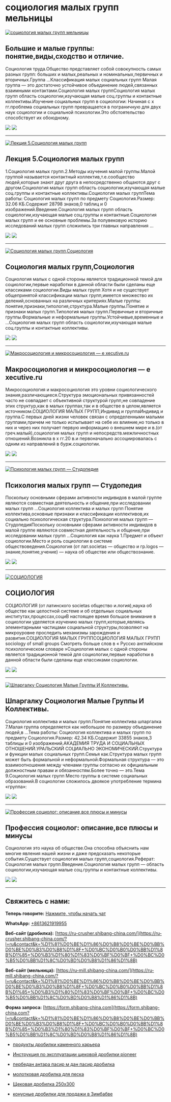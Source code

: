 # социология малых групп мельницы

<a href="https://swt.shibang-china.com/?l=ru&img&k=%D1%81%D0%BE%D1%86%D0%B8%D0%BE%D0%BB%D0%BE%D0%B3%D0%B8%D1%8F+%D0%BC%D0%B0%D0%BB%D1%8B%D1%85+%D0%B3%D1%80%D1%83%D0%BF%D0%BF+%D0%BC%D0%B5%D0%BB%D1%8C%D0%BD%D0%B8%D1%86%D1%8B" target="_blank">![социология малых групп мельницы](http://static.shibang-china.com/all-800x300/1029.jpg)</a>

## Большие и малые группы: понятие,виды,сходство и отличие.
Социология труда.Общество представляет собой совокупность самых разных групп: больших и малых,реальных и номинальных,первичных и вторичных.Группа …Классификация малых социальных групп Малая группа — это достаточно устойчивое объединение людей,связанных взаимными контактами.Социология малых группСоциология малых групп область социологии,изучающая малые соц.группы и контактные коллективы.Изучение социальных групп в социологии: Начиная с х гг.проблема социальных групп превращается в пограничную для двух наук социологии и социальной психологии.Это обстоятельство способствует их обоюдному.


<a href="https://whatsapp.shibangsoft.com/WhatsApp.php" target="_blank" title="WhatsApp">![](http://static.shibang-china.com/icon/whatsapp.png)</a> <a href="https://swt.shibang-china.com/?l=ru&icon&k=%D1%81%D0%BE%D1%86%D0%B8%D0%BE%D0%BB%D0%BE%D0%B3%D0%B8%D1%8F+%D0%BC%D0%B0%D0%BB%D1%8B%D1%85+%D0%B3%D1%80%D1%83%D0%BF%D0%BF+%D0%BC%D0%B5%D0%BB%D1%8C%D0%BD%D0%B8%D1%86%D1%8B" target="_blank">![](http://static.shibang-china.com/icon/chat-ru.png)</a>

---

<a href="https://swt.shibang-china.com/?l=ru&img&k=%D1%81%D0%BE%D1%86%D0%B8%D0%BE%D0%BB%D0%BE%D0%B3%D0%B8%D1%8F+%D0%BC%D0%B0%D0%BB%D1%8B%D1%85+%D0%B3%D1%80%D1%83%D0%BF%D0%BF+%D0%BC%D0%B5%D0%BB%D1%8C%D0%BD%D0%B8%D1%86%D1%8B" target="_blank">![Лекция 5.Социология малых групп](http://static.shibang-china.com/all-800x300/1459.jpg)</a>

## Лекция 5.Социология малых групп
1.Социология малых групп.2.Методы изучения малой группы.Малой группой называется контактный коллектив,т.е.сообщество людей,которые знают друг друга в непосредственно общаются друг с другом.Социология малых групп область социологии,изучающая малые соц.группы и контактные коллективы.Социология малых группТема работы: Социология малых групп по предмету Социология.Размер: 32.06 КБ.Содержит 28798 знаков,0 таблиц и 0 изображений.Введение.Социология малых групп область социологии,изучающая малые соц.группы и контактные.Социология малых групп и ее основные проблемы.За полувековую историю исследований малых групп сложились три главных направления …


<a href="https://whatsapp.shibangsoft.com/WhatsApp.php" target="_blank" title="WhatsApp">![](http://static.shibang-china.com/icon/whatsapp.png)</a> <a href="https://swt.shibang-china.com/?l=ru&icon&k=%D1%81%D0%BE%D1%86%D0%B8%D0%BE%D0%BB%D0%BE%D0%B3%D0%B8%D1%8F+%D0%BC%D0%B0%D0%BB%D1%8B%D1%85+%D0%B3%D1%80%D1%83%D0%BF%D0%BF+%D0%BC%D0%B5%D0%BB%D1%8C%D0%BD%D0%B8%D1%86%D1%8B" target="_blank">![](http://static.shibang-china.com/icon/chat-ru.png)</a>

---

<a href="https://swt.shibang-china.com/?l=ru&img&k=%D1%81%D0%BE%D1%86%D0%B8%D0%BE%D0%BB%D0%BE%D0%B3%D0%B8%D1%8F+%D0%BC%D0%B0%D0%BB%D1%8B%D1%85+%D0%B3%D1%80%D1%83%D0%BF%D0%BF+%D0%BC%D0%B5%D0%BB%D1%8C%D0%BD%D0%B8%D1%86%D1%8B" target="_blank">![Социология малых групп,Социология](http://static.shibang-china.com/all-800x300/342.jpg)</a>

## Социология малых групп,Социология
Социология малых с одной стороны является традиционной темой для социологии,первые наработки в данной области были сделаны еще классиками социологии.Виды малых групп Хотя и не существует общепринятой классификации малых групп,имеется множество их делений,основанных на различных критериях.Малые группы: понятие,признаки,типология,структура.Малые группы.Понятие и признаки малых групп.Типология малых групп.Первичные и вторичные группы.Формальные и неформальные группы.Устойчивые,временные и …Социология малых групп область социологии,изучающая малые соц.группы и контактные коллективы.


<a href="https://whatsapp.shibangsoft.com/WhatsApp.php" target="_blank" title="WhatsApp">![](http://static.shibang-china.com/icon/whatsapp.png)</a> <a href="https://swt.shibang-china.com/?l=ru&icon&k=%D1%81%D0%BE%D1%86%D0%B8%D0%BE%D0%BB%D0%BE%D0%B3%D0%B8%D1%8F+%D0%BC%D0%B0%D0%BB%D1%8B%D1%85+%D0%B3%D1%80%D1%83%D0%BF%D0%BF+%D0%BC%D0%B5%D0%BB%D1%8C%D0%BD%D0%B8%D1%86%D1%8B" target="_blank">![](http://static.shibang-china.com/icon/chat-ru.png)</a>

---

<a href="https://swt.shibang-china.com/?l=ru&img&k=%D1%81%D0%BE%D1%86%D0%B8%D0%BE%D0%BB%D0%BE%D0%B3%D0%B8%D1%8F+%D0%BC%D0%B0%D0%BB%D1%8B%D1%85+%D0%B3%D1%80%D1%83%D0%BF%D0%BF+%D0%BC%D0%B5%D0%BB%D1%8C%D0%BD%D0%B8%D1%86%D1%8B" target="_blank">![Макросоциология и микросоциология — e xecutive.ru](http://static.shibang-china.com/all-800x300/152.jpg)</a>

## Макросоциология и микросоциология — e xecutive.ru
Микросоциология и макросоциология это уровни социологического знания,различающиеся.Структура эмоциональных привязанностей часто не совпадает с объективной структурой групп,не совпадение этих структур,как в малых группах,так и в обществе в целом,является источником.СОЦИОЛОГИЯ МАЛЫХ ГРУПП,Индивид и группаИндивид и группа.С первых дней жизни человек связан с определенными малыми группами,причем не только испытывает на себе их влияние,но только в них и через них получает первую информацию о внешнем мире и в.(от греч.малый),социология малых групп и непосредств.межличностных отношений.Возникла в х гг.20 в.и первоначально ассоциировалась с одним из направлений в бурж.социологии.


<a href="https://whatsapp.shibangsoft.com/WhatsApp.php" target="_blank" title="WhatsApp">![](http://static.shibang-china.com/icon/whatsapp.png)</a> <a href="https://swt.shibang-china.com/?l=ru&icon&k=%D1%81%D0%BE%D1%86%D0%B8%D0%BE%D0%BB%D0%BE%D0%B3%D0%B8%D1%8F+%D0%BC%D0%B0%D0%BB%D1%8B%D1%85+%D0%B3%D1%80%D1%83%D0%BF%D0%BF+%D0%BC%D0%B5%D0%BB%D1%8C%D0%BD%D0%B8%D1%86%D1%8B" target="_blank">![](http://static.shibang-china.com/icon/chat-ru.png)</a>

---

<a href="https://swt.shibang-china.com/?l=ru&img&k=%D1%81%D0%BE%D1%86%D0%B8%D0%BE%D0%BB%D0%BE%D0%B3%D0%B8%D1%8F+%D0%BC%D0%B0%D0%BB%D1%8B%D1%85+%D0%B3%D1%80%D1%83%D0%BF%D0%BF+%D0%BC%D0%B5%D0%BB%D1%8C%D0%BD%D0%B8%D1%86%D1%8B" target="_blank">![Психология малых групп — Студопедия](http://static.shibang-china.com/all-800x300/524.jpg)</a>

## Психология малых групп — Студопедия
Поскольку основными сферами активности индивидов в малой группе являются совместная деятельность и общение,при исследовании малых групп …Социология коллектива и малых групп Понятие коллектива,основные признаки и классификации коллективов,их социально психологическая структура.Психология малых групп — СтудопедияПоскольку основными сферами активности индивидов в малой группе являются совместная деятельность и общение,при исследовании малых групп …Социология как наука 1.Предмет и объект социологии.Место и роль социологии в системе обществоведения.Социология (от лат.societas — общество и гр.logos — знание,понятие,учение) — наука об обществе или обществознание.


<a href="https://whatsapp.shibangsoft.com/WhatsApp.php" target="_blank" title="WhatsApp">![](http://static.shibang-china.com/icon/whatsapp.png)</a> <a href="https://swt.shibang-china.com/?l=ru&icon&k=%D1%81%D0%BE%D1%86%D0%B8%D0%BE%D0%BB%D0%BE%D0%B3%D0%B8%D1%8F+%D0%BC%D0%B0%D0%BB%D1%8B%D1%85+%D0%B3%D1%80%D1%83%D0%BF%D0%BF+%D0%BC%D0%B5%D0%BB%D1%8C%D0%BD%D0%B8%D1%86%D1%8B" target="_blank">![](http://static.shibang-china.com/icon/chat-ru.png)</a>

---

<a href="https://swt.shibang-china.com/?l=ru&img&k=%D1%81%D0%BE%D1%86%D0%B8%D0%BE%D0%BB%D0%BE%D0%B3%D0%B8%D1%8F+%D0%BC%D0%B0%D0%BB%D1%8B%D1%85+%D0%B3%D1%80%D1%83%D0%BF%D0%BF+%D0%BC%D0%B5%D0%BB%D1%8C%D0%BD%D0%B8%D1%86%D1%8B" target="_blank">![СОЦИОЛОГИЯ](http://static.shibang-china.com/all-800x300/1426.jpg)</a>

## СОЦИОЛОГИЯ
СОЦИОЛОГИЯ (от латинского societas общество и.логия),наука об обществе как целостной системе и об отдельных социальных институтах,процессах,социВ настоящее время большое внимание в социологии уделяется изучению малых групп,которые,являясь элементарными частицами социальной структуры,позволяют на микроуровне проследить механизмы зарождения и развития.СОЦИОЛОГИЯ МАЛЫХ ГРУППСОЦИОЛОГИЯ МАЛЫХ ГРУПП sociology of small groups Смотреть больше слов в &#171; Русско английском психологическом словаре &#187;Социология малых с одной стороны является традиционной темой для социологии,первые наработки в данной области были сделаны еще классиками социологии.


<a href="https://whatsapp.shibangsoft.com/WhatsApp.php" target="_blank" title="WhatsApp">![](http://static.shibang-china.com/icon/whatsapp.png)</a> <a href="https://swt.shibang-china.com/?l=ru&icon&k=%D1%81%D0%BE%D1%86%D0%B8%D0%BE%D0%BB%D0%BE%D0%B3%D0%B8%D1%8F+%D0%BC%D0%B0%D0%BB%D1%8B%D1%85+%D0%B3%D1%80%D1%83%D0%BF%D0%BF+%D0%BC%D0%B5%D0%BB%D1%8C%D0%BD%D0%B8%D1%86%D1%8B" target="_blank">![](http://static.shibang-china.com/icon/chat-ru.png)</a>

---

<a href="https://swt.shibang-china.com/?l=ru&img&k=%D1%81%D0%BE%D1%86%D0%B8%D0%BE%D0%BB%D0%BE%D0%B3%D0%B8%D1%8F+%D0%BC%D0%B0%D0%BB%D1%8B%D1%85+%D0%B3%D1%80%D1%83%D0%BF%D0%BF+%D0%BC%D0%B5%D0%BB%D1%8C%D0%BD%D0%B8%D1%86%D1%8B" target="_blank">![Шпаргалку Социология Малые Группы И Коллективы.](http://static.shibang-china.com/all-800x300/32.jpg)</a>

## Шпаргалку Социология Малые Группы И Коллективы.
Социология коллектива и малых групп.Понятие коллектива шпаргалка 7.Малая группа определяется как небольшое по размеру объединение людей,в …Тема работы: Социология коллектива и малых групп по предмету Социология.Размер: 42.34 КБ.Содержит 33855 знаков,3 таблицы и 0 изображений.АКАДЕМИЯ ТРУДА И СОЦИАЛЬНЫХ ОТНОШЕНИЙ.УРАЛЬСКИЙ СОЦИАЛЬНО ЭКОНОМИЧЕСКИЙ.Структура и функции малых социальных групп.Семья как.Структура малых групп может быть формальной и неформальной.Формальная структура — это взаимоотношения между членами группы согласно их официальным должностным правам и обязанностям.Более точно — это.Тема 9.Социология малых групп Место группы в системе социальных образований.В социологии сложилось двоякое употребление термина &#171;группа&#187;:


<a href="https://whatsapp.shibangsoft.com/WhatsApp.php" target="_blank" title="WhatsApp">![](http://static.shibang-china.com/icon/whatsapp.png)</a> <a href="https://swt.shibang-china.com/?l=ru&icon&k=%D1%81%D0%BE%D1%86%D0%B8%D0%BE%D0%BB%D0%BE%D0%B3%D0%B8%D1%8F+%D0%BC%D0%B0%D0%BB%D1%8B%D1%85+%D0%B3%D1%80%D1%83%D0%BF%D0%BF+%D0%BC%D0%B5%D0%BB%D1%8C%D0%BD%D0%B8%D1%86%D1%8B" target="_blank">![](http://static.shibang-china.com/icon/chat-ru.png)</a>

---

<a href="https://swt.shibang-china.com/?l=ru&img&k=%D1%81%D0%BE%D1%86%D0%B8%D0%BE%D0%BB%D0%BE%D0%B3%D0%B8%D1%8F+%D0%BC%D0%B0%D0%BB%D1%8B%D1%85+%D0%B3%D1%80%D1%83%D0%BF%D0%BF+%D0%BC%D0%B5%D0%BB%D1%8C%D0%BD%D0%B8%D1%86%D1%8B" target="_blank">![Профессия социолог: описание,все плюсы и минусы](http://static.shibang-china.com/all-800x300/199.jpg)</a>

## Профессия социолог: описание,все плюсы и минусы
Социология это наука об обществе.Она способна объяснить нам многие явления нашей жизни и даже предсказать некоторые события.Существует социология малых групп,социология.Реферат: Социология малых групп.Введение.Социология малых групп — область социологии,изучающая малые соц.группы и контактные коллективы.

<a href="https://whatsapp.shibangsoft.com/WhatsApp.php" target="_blank" title="WhatsApp">![](http://static.shibang-china.com/icon/whatsapp.png)</a> <a href="https://swt.shibang-china.com/?l=ru&icon&k=%D1%81%D0%BE%D1%86%D0%B8%D0%BE%D0%BB%D0%BE%D0%B3%D0%B8%D1%8F+%D0%BC%D0%B0%D0%BB%D1%8B%D1%85+%D0%B3%D1%80%D1%83%D0%BF%D0%BF+%D0%BC%D0%B5%D0%BB%D1%8C%D0%BD%D0%B8%D1%86%D1%8B" target="_blank">![](http://static.shibang-china.com/icon/chat-ru.png)</a>

---
## Свяжитесь с нами:

**Теперь говорите:** [Нажмите, чтобы начать чат](https://swt.shibang-china.com?l=ru&contact&k=%D1%81%D0%BE%D1%86%D0%B8%D0%BE%D0%BB%D0%BE%D0%B3%D0%B8%D1%8F+%D0%BC%D0%B0%D0%BB%D1%8B%D1%85+%D0%B3%D1%80%D1%83%D0%BF%D0%BF+%D0%BC%D0%B5%D0%BB%D1%8C%D0%BD%D0%B8%D1%86%D1%8B)

**WhatsApp:**  [+8613621919955](https://whatsapp.shibangsoft.com/WhatsApp.php)

**Веб-сайт (дробилка):** [https://ru-crusher.shibang-china.com/](https://ru-crusher.shibang-china.com/?l=ru&contact&k=%D1%81%D0%BE%D1%86%D0%B8%D0%BE%D0%BB%D0%BE%D0%B3%D0%B8%D1%8F+%D0%BC%D0%B0%D0%BB%D1%8B%D1%85+%D0%B3%D1%80%D1%83%D0%BF%D0%BF+%D0%BC%D0%B5%D0%BB%D1%8C%D0%BD%D0%B8%D1%86%D1%8B)

**Веб-сайт (мельница):** [https://ru-mill.shibang-china.com/](https://ru-mill.shibang-china.com/?l=ru&contact&k=%D1%81%D0%BE%D1%86%D0%B8%D0%BE%D0%BB%D0%BE%D0%B3%D0%B8%D1%8F+%D0%BC%D0%B0%D0%BB%D1%8B%D1%85+%D0%B3%D1%80%D1%83%D0%BF%D0%BF+%D0%BC%D0%B5%D0%BB%D1%8C%D0%BD%D0%B8%D1%86%D1%8B)

**Форма запроса:** [https://form.shibang-china.com](https://form.shibang-china.com?l=ru&contact&k=%D1%81%D0%BE%D1%86%D0%B8%D0%BE%D0%BB%D0%BE%D0%B3%D0%B8%D1%8F+%D0%BC%D0%B0%D0%BB%D1%8B%D1%85+%D0%B3%D1%80%D1%83%D0%BF%D0%BF+%D0%BC%D0%B5%D0%BB%D1%8C%D0%BD%D0%B8%D1%86%D1%8B)

* [продукты дробилки каменного карьера](../124/%D0%BF%D1%80%D0%BE%D0%B4%D1%83%D0%BA%D1%82%D1%8B%20%D0%B4%D1%80%D0%BE%D0%B1%D0%B8%D0%BB%D0%BA%D0%B8%20%D0%BA%D0%B0%D0%BC%D0%B5%D0%BD%D0%BD%D0%BE%D0%B3%D0%BE%20%D0%BA%D0%B0%D1%80%D1%8C%D0%B5%D1%80%D0%B0.md)

* [Инструкция по эксплуатации щековой дробилки pioneer](../125/%D0%98%D0%BD%D1%81%D1%82%D1%80%D1%83%D0%BA%D1%86%D0%B8%D1%8F%20%D0%BF%D0%BE%20%D1%8D%D0%BA%D1%81%D0%BF%D0%BB%D1%83%D0%B0%D1%82%D0%B0%D1%86%D0%B8%D0%B8%20%D1%89%D0%B5%D0%BA%D0%BE%D0%B2%D0%BE%D0%B9%20%D0%B4%D1%80%D0%BE%D0%B1%D0%B8%D0%BB%D0%BA%D0%B8%20pioneer.md)

* [пербедан антара пасир м дан пасир дробилка](../125/%D0%BF%D0%B5%D1%80%D0%B1%D0%B5%D0%B4%D0%B0%D0%BD%20%D0%B0%D0%BD%D1%82%D0%B0%D1%80%D0%B0%20%D0%BF%D0%B0%D1%81%D0%B8%D1%80%20%D0%BC%20%D0%B4%D0%B0%D0%BD%20%D0%BF%D0%B0%D1%81%D0%B8%D1%80%20%D0%B4%D1%80%D0%BE%D0%B1%D0%B8%D0%BB%D0%BA%D0%B0.md)

* [молотковая дробилка для песка](../121/%D0%BC%D0%BE%D0%BB%D0%BE%D1%82%D0%BA%D0%BE%D0%B2%D0%B0%D1%8F%20%D0%B4%D1%80%D0%BE%D0%B1%D0%B8%D0%BB%D0%BA%D0%B0%20%D0%B4%D0%BB%D1%8F%20%D0%BF%D0%B5%D1%81%D0%BA%D0%B0.md)

* [Щековая дробилка 250x300](../124/%D0%A9%D0%B5%D0%BA%D0%BE%D0%B2%D0%B0%D1%8F%20%D0%B4%D1%80%D0%BE%D0%B1%D0%B8%D0%BB%D0%BA%D0%B0%20250x300.md)

* [конусные дробилки для продажи в Зимбабве](../125/%D0%BA%D0%BE%D0%BD%D1%83%D1%81%D0%BD%D1%8B%D0%B5%20%D0%B4%D1%80%D0%BE%D0%B1%D0%B8%D0%BB%D0%BA%D0%B8%20%D0%B4%D0%BB%D1%8F%20%D0%BF%D1%80%D0%BE%D0%B4%D0%B0%D0%B6%D0%B8%20%D0%B2%20%D0%97%D0%B8%D0%BC%D0%B1%D0%B0%D0%B1%D0%B2%D0%B5.md)